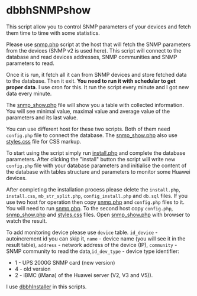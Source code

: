 # dbbhSNMPshow
This script allow you to control SNMP parameters of your devices and fetch them time to time with some statistics.

Please use [snmp.php](snmp.php) script at the host that will fetch the SNMP parameters from the devices (SNMP v2 is used here). This script will connect to the database and read devices addresses, SNMP communities and SNMP parameters to read.

Once it is run, it fetch all it can from SNMP devices and store fetched data to the database. Then it exit. **You need to run it with schedular to get proper data**. I use cron for this. It run the script every minute and I got new data every minute.

The [snmp_show.php](snmp_show.php) file will show you a table with collected information. You will see minimal value, maximal value and average value of the parameters and its last value.

You can use different host for these two scripts. Both of them need `config.php` file to connect the database. The [snmp_show.php](snmp_show.php) also use [styles.css](styles.css) file for CSS markup.

To start using the script simply run [install.php](install.php) and complete the database parameters. After clicking the "install" button the script will write new `config.php` file with your database parameters and initialise the content of the database with tables structure and parameters to monitor some Huawei devices.

After completing the installation process please delete the `install.php`, `install.css`, `mb_str_split.php`, `config_install.php` and `db.sql` files. If you use two host for operation then copy [snmp.php](snmp.php) and `config.php` files to it. You will need to run [snmp.php](snmp.php). To the second host copy `config.php`, [snmp_show.php](snmp_show.php) and [styles.css](styles.css) files. Open [snmp_show.php](snmp_show.php) with browser to watch the result.

To add monitoring device please use `device` table.  `id_device` - autoincrement id you can skip it,  `name` - device name (you will see it in the result table),  `address` - network address of the device (IP),  `community` - SNMP community to read the data,`id_dev_type` - device type identifier:
 - 1 - UPS 2000G SNMP card (new version)
 - 4 - old version
 - 2 - iBMC (iMana) of the Huawei server (V2, V3 and V5)).

I use [dbbhInstaller](https://github.com/debobaher/dbbhInstaller) in this scripts.

